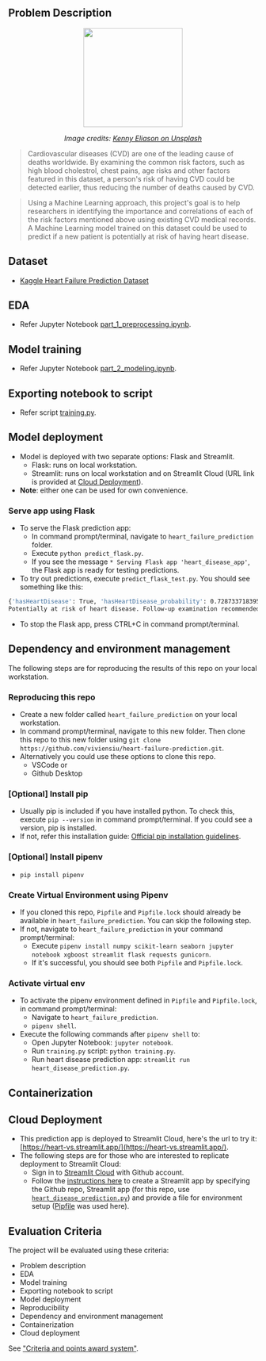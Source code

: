 ## Problem Description
<p align="center">
    <!--img src="https://github.com/viviensiu/LLM-project/blob/main/image/problem.jpg" width=200 -->
   <img src="https://github.com/viviensiu/heart-failure-prediction/blob/main/img/kenny-eliason-MEbT27ZrtdE-unsplash.jpg" width=200px>
</p>
<p align="center">
   <em>Image credits: <a href="https://unsplash.com/@neonbrand">Kenny Eliason on Unsplash</a></em>
</p>

> Cardiovascular diseases (CVD) are one of the leading cause of deaths worldwide. By examining the common risk factors, such as high blood cholestrol, chest pains, age risks and other factors featured in this dataset, a person's risk of having CVD could be detected earlier, thus reducing the number of deaths caused by CVD.

> Using a Machine Learning approach, this project's goal is to help researchers in identifying the importance and correlations of each of the risk factors mentioned above using existing CVD medical records. A Machine Learning model trained on this dataset could be used to predict if a new patient is potentially at risk of having heart disease.

## Dataset
* [Kaggle Heart Failure Prediction Dataset](https://www.kaggle.com/datasets/fedesoriano/heart-failure-prediction/)

## EDA
* Refer Jupyter Notebook [part_1_preprocessing.ipynb](https://github.com/viviensiu/heart-failure-prediction/blob/main/notebook/part_1_preprocessing.ipynb).

## Model training
* Refer Jupyter Notebook [part_2_modeling.ipynb](https://github.com/viviensiu/heart-failure-prediction/blob/main/notebook/part_2_modeling.ipynb).

## Exporting notebook to script
* Refer script [training.py](https://github.com/viviensiu/heart-failure-prediction/blob/main/training.py).

## Model deployment
* Model is deployed with two separate options: Flask and Streamlit.
    * Flask: runs on local workstation.
    * Streamlit: runs on local workstation and on Streamlit Cloud (URL link is provided at [Cloud Deployment](#cloud-deployment)).
* **Note**: either one can be used for own convenience.

### Serve app using Flask
* To serve the Flask prediction app:
    * In command prompt/terminal, navigate to `heart_failure_prediction` folder.
    * Execute `python predict_flask.py`. 
    * If you see the message `* Serving Flask app 'heart_disease_app'`, the Flask app is ready for testing predictions.
* To try out predictions, execute `predict_flask_test.py`. You should see something like this:
```bash
{'hasHeartDisease': True, 'hasHeartDisease_probability': 0.7287337183952332}
Potentially at risk of heart disease. Follow-up examination recommended.
```
* To stop the Flask app, press CTRL+C in command prompt/terminal.    

## Dependency and environment management
The following steps are for reproducing the results of this repo on your local workstation.

### Reproducing this repo
* Create a new folder called `heart_failure_prediction` on your local workstation.
* In command prompt/terminal, navigate to this new folder. Then clone this repo to this new folder using `git clone https://github.com/viviensiu/heart-failure-prediction.git`. 
* Alternatively you could use these options to clone this repo.
    * VSCode or 
    * Github Desktop

### [Optional] Install pip
* Usually pip is included if you have installed python. To check this, execute `pip --version` in command prompt/terminal. If you could see a version, pip is installed.
* If not, refer this installation guide: [Official pip installation guidelines](https://pip.pypa.io/en/stable/installation/).

### [Optional] Install pipenv
* `pip install pipenv`

### Create Virtual Environment using Pipenv
* If you cloned this repo, `Pipfile` and `Pipfile.lock` should already be available in `heart_failure_prediction`. You can skip the following step.
* If not, navigate to `heart_failure_prediction` in your command prompt/terminal: 
    * Execute `pipenv install numpy scikit-learn seaborn jupyter notebook xgboost streamlit flask requests gunicorn`. 
    * If it's successful, you should see both `Pipfile` and `Pipfile.lock`.

### Activate virtual env
* To activate the pipenv environment defined in `Pipfile` and `Pipfile.lock`, in command prompt/terminal: 
    * Navigate to `heart_failure_prediction`. 
    * `pipenv shell`.
* Execute the following commands after `pipenv shell` to:
    * Open Jupyter Notebook: `jupyter notebook`.
    * Run `training.py` script: `python training.py`.
    * Run heart disease prediction app: `streamlit run heart_disease_prediction.py`.

## Containerization

## Cloud Deployment
* This prediction app is deployed to Streamlit Cloud, here's the url to try it: [https://heart-vs.streamlit.app/](https://heart-vs.streamlit.app/).
* The following steps are for those who are interested to replicate deployment to Streamlit Cloud:
    * Sign in to [Streamlit Cloud](https://streamlit.io/cloud) with Github account.
    * Follow the [instructions here](https://docs.streamlit.io/deploy/streamlit-community-cloud/deploy-your-app) to create a Streamlit app by specifying the Github repo, Streamlit app (for this repo, use [`heart_disease_prediction.py`](https://github.com/viviensiu/heart-failure-prediction/blob/main/heart_disease_prediction.py))  and provide a file for environment setup ([Pipfile](https://github.com/viviensiu/heart-failure-prediction/blob/main/Pipfile) was used here).

## Evaluation Criteria
The project will be evaluated using these criteria:
* Problem description
* EDA
* Model training
* Exporting notebook to script
* Model deployment
* Reproducibility
* Dependency and environment management
* Containerization
* Cloud deployment

See ["Criteria and points award system"](https://docs.google.com/spreadsheets/d/e/2PACX-1vQCwqAtkjl07MTW-SxWUK9GUvMQ3Pv_fF8UadcuIYLgHa0PlNu9BRWtfLgivI8xSCncQs82HDwGXSm3/pubhtml).